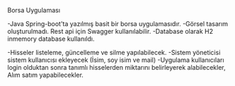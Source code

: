 Borsa Uygulaması

-Java Spring-boot'ta yazılmış basit bir borsa uygulamasıdır.
-Görsel tasarım oluşturulmadı. Rest api için  Swagger kullanılabilir.
-Database olarak H2 inmemory database kullanıldı.


-Hisseler listeleme, güncelleme ve silme yapılabilecek.
-Sistem yöneticisi sistem kullanıcısı ekleyecek (İsim, soy isim ve mail)
-Uygulama kullanıcıları login olduktan sonra tanımlı hisselerden miktarını belirleyerek alabilecekler, Alım satım yapabilecekler.